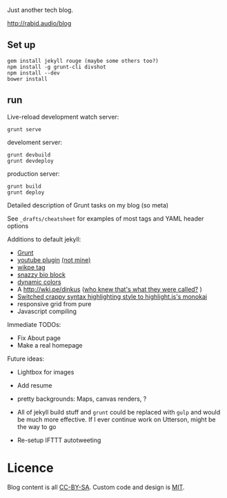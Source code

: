 Just another tech blog.

http://rabid.audio/blog

Set up
------

    gem install jekyll rouge (maybe some others too?)
    npm install -g grunt-cli divshot
    npm install --dev
    bower install

run
---

Live-reload development watch server:

    grunt serve

develoment server:

    grunt devbuild
    grunt devdeploy


production server:

    grunt build
    grunt deploy


Detailed description of Grunt tasks on my blog (so meta)

See `_drafts/cheatsheet` for examples of most tags and YAML header options

Additions to default jekyll:

- [Grunt](Gruntfile.js)
- [youtube plugin](_plugins/youtube_tag.rb) [(not mine)](ttscoff/JekyllPlugins)
- [wikpe tag](_plugins/wkipe_link.rb)
- [snazzy bio block](_includes/headshot.html)
- [dynamic colors](_includes/clorset.html)
- A http://wki.pe/dinkus ([who knew that's what they were called?](_includes/dinkus.html) )
- [Switched crappy syntax highlighting style to highlight.js's monokai](_sass/monokai.scss)
- responsive grid from pure
- Javascript compiling


Immediate TODOs:

- Fix About page
- Make a real homepage


Future ideas:

- Lightbox for images

- Add resume

- pretty backgrounds: Maps, canvas renders, ?

- All of jekyll build stuff and `grunt` could be replaced with `gulp` and would be much more effective.
If I ever continue work on Utterson, might be the way to go

- Re-setup IFTTT autotweeting



Licence
=======

Blog content is all [CC-BY-SA](http://creativecommons.org/licenses/by-sa/4.0/). Custom code and design is [MIT](LICENSE).